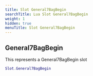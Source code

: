```yaml
---
title: Slot General7BagBegin
searchTitle: Lua Slot General7BagBegin
weight: 1
hidden: true
menuTitle: Slot General7BagBegin
---
```

## General7BagBegin

This represents a General7BagBegin slot
```lua
Slot.General7BagBegin
```